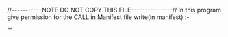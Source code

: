 //-----------NOTE DO NOT COPY THIS FILE---------------//
In this program give permission for the CALL in Manifest file
write(in manifest) :- 

"<uses-permission android:name="android.permission.CALL_PHONE"/>"
